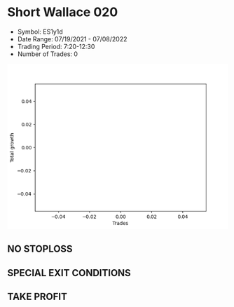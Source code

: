 # Short Wallace 020 
- Symbol: ES1y1d
- Date Range: 07/19/2021 - 07/08/2022
- Trading Period: 7:20-12:30
- Number of Trades: 0

![Plot](ShortWallace020ES1y1d.png)
## NO STOPLOSS









## SPECIAL EXIT CONDITIONS 


## TAKE PROFIT









